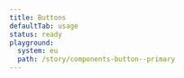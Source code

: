 ```yaml
---
title: Buttons
defaultTab: usage
status: ready
playground:
  system: eu
  path: /story/components-button--primary
---
```

